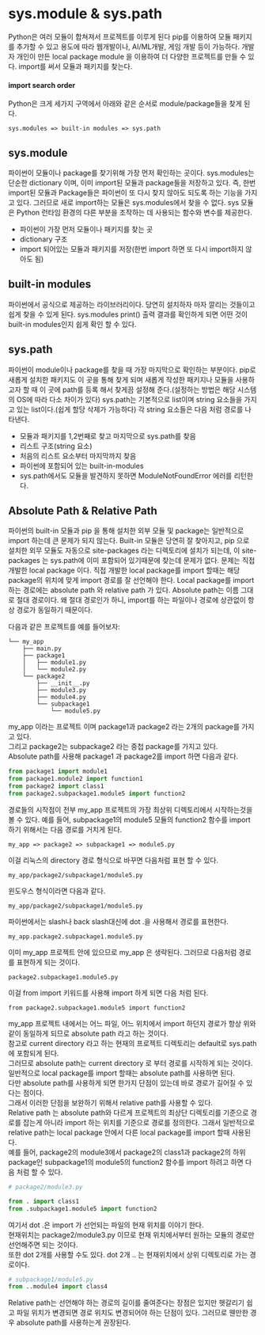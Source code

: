 # sys.module & sys.path
Python은 여러 모듈이 합쳐져서 프로젝트를 이루게 된다 pip를 이용하여 모듈 패키지를 추가할 수 있고 용도에 따라 웹개발이나, AI/ML개발, 게임 개발 등이 가능하다. 개발자 개인이 만든 local package module 을 이용하여 더 다양한 프로젝트를 만들 수 있다. import를 써서 모듈과 패키지를 찾는다.  
#### import search order
Python은 크게 세가지 구역에서 아래와 같은 순서로 module/package들을 찾게 된다.
```
sys.modules => built-in modules => sys.path
```
## sys.module
파이썬이 모듈이나 package를 찾기위해 가장 먼저 확인하는 곳이다.
sys.modules는 단순한 dictionary 이며, 이미 import된 모듈과 package들을 저장하고 있다.
즉, 한번 import된 모듈과 Package들은 파이썬이 또 다시 찾지 않아도 되도록 하는 기능을 가지고 있다.
그러므로 새로 import하는 모듈은 sys.modules에서 찾을 수 없다.
sys 모듈은 Python 런타임 환경의 다른 부분을 조작하는 데 사용되는 함수와 변수를 제공한다.
* 파이썬이 가장 먼저 모듈이나 패키지를 찾는 곳
* dictionary 구조
* import 되어있는 모듈과 패키지를 저장(한번 import 하면 또 다시 import하지 않아도 됨)
## built-in modules
파이썬에서 공식으로 제공하는 라이브러리이다. 당연히 설치하자 마자 깔리는 것들이고 쉽게 찾을 수 있게 된다. sys.modules print() 출력 결과를 확인하게 되면 어떤 것이 built-in modules인지 쉽게 확인 할 수 있다.  
## sys.path
파이썬이 module이나 package를 찾을 때 가장 마지막으로 확인하는 부분이다. pip로 새롭게 설치한 패키지도 이 곳을 통해 찾게 되며 새롭게 작성한 패키지나 모듈을 사용하고자 할 때 이 곳에 path를 등록 해서 찾게끔 설정해 준다.(설정하는 방법은 해당 시스템의 OS에 따라 다소 차이가 있다) sys.path는 기본적으로 list이며 string 요소들을 가지고 있는 list이다.(쉽게 할당 삭제가 가능하다)
각 string 요소들은 다음 처럼 경로를 나타낸다.
* 모듈과 패키지를 1,2번째로 찾고 마지막으로 sys.path를 찾음
* 리스트 구조(string 요소)
* 처음의 리스트 요소부터 마지막까지 찾음
* 파이썬에 포함되어 있는 built-in-modules
* sys.path에서도 모듈을 발견하지 못하면 ModuleNotFoundError 에러를 리턴한다.
## Absolute Path & Relative Path
파이썬의 built-in 모듈과 pip 을 통해 설치한 외부 모듈 및 package는 일반적으로 import 하는데 큰 문제가 되지 않는다. Built-in 모듈은 당연히 잘 찾아지고, pip 으로 설치한 외무 모듈도 자동으로 site-packages 라는 디렉토리에 설치가 되는데, 이 site-packages 는 sys.path에 이미 포함되어 있기때문에 찾는데 문제가 없다. 문제는 직접 개발한 local package 이다. 직접 개발한 local package를 import 할때는 해당 package의 위치에 맞게 import 경로를 잘 선언해야 한다.
Local package를 import 하는 경로에는 absolute path 와 relative path 가 있다. Absolute path는 이름 그대로 절대 경로이다. 왜 절대 경로인가 하니, import를 하는 파일이나 경로에 상관없이 항상 경로가 동일하기 때문이다.

다음과 같은 프로젝트를 예를 들어보자:
```
└── my_app
    ├── main.py
    ├── package1
    │   ├── module1.py
    │   └── module2.py
    └── package2
        ├── __init__.py
        ├── module3.py
        ├── module4.py
        └── subpackage1
            └── module5.py
```
my_app 이라는 프로젝트 이며 package1과 package2 라는 2개의 package를 가지고 있다.  
그리고 package2는 subpackage2 라는 중첩 package를 가지고 있다.  
Absolute path를 사용해 package1 과 package2를 import 하면 다음과 같다.  
```python
from package1 import module1
from package1.module2 import function1
from package2 import class1
from package2.subpackage1.module5 import function2
```
경로들의 시작점이 전부 my_app 프로젝트의 가장 최상위 디렉토리에서 시작하는것을 볼 수 있다. 예를 들어, subpackage1의 module5 모듈의 function2 함수를 import 하기 위해서는 다음 경로를 거치게 된다.
```
my_app => package2 => subpackage1 => module5.py
```
이걸 리눅스의 directory 경로 형식으로 바꾸면 다음처럼 표현 할 수 있다.
```
my_app/package2/subpackage1/module5.py
```
윈도우스 형식이라면 다음과 같다.
```
my_app/package2/subpackage1/module5.py
```
파이썬에서는 slash나 back slash대신에 dot .을 사용해서 경로를 표현한다.
```
my_app.package2.subpackage1.module5.py
```
이미 my_app 프로젝트 안에 있으므로 my_app 은 생략된다. 그러므로 다음처럼 경로를 표현하게 되는 것이다.
```
package2.subpackage1.module5.py
```
이걸 from import 키워드를 사용해 import 하게 되면 다음 처럼 된다.
```
from package2.subpackage1.module5 import function2
```
my_app 프로젝트 내에서는 어느 파일, 어느 위치에서 import 하던지 경로가 항상 위와 같이 동일하게 되므로 absolute path 라고 하는 것이다.  
참고로 current directory 라고 하는 현재의 프로젝트 디렉토리는 default로 sys.path 에 포함되게 된다.  
그러므로 absolute path는 current directory 로 부터 경로를 시작하게 되는 것이다.  
일반적으로 local package를 import 할때는 absolute path를 사용하면 된다.  
다만 absolute path를 사용하게 되면 한가지 단점이 있는데 바로 경로가 길어질 수 있다는 점이다.  
그래서 이러한 단점을 보완하기 위해서 relative path를 사용할 수 있다.  
Relative path 는 absolute path와 다르게 프로젝트의 최상단 디렉토리를 기준으로 경로를 잡는게 아니라 import 하는 위치를 기준으로 경로를 정의한다. 
그래서 일반적으로 relative path는 local package 안에서 다른 local package를 import 할때 사용된다.  
예를 들어, package2의 module3에서 package2의 class1과 package2의 하위 package인 subpackage1의 module5의 function2 함수를 import 하려고 하면 다음 처럼 할 수 있다.
```python
# package2/module3.py

from . import class1
from .subpackage1.module5 import function2
```
여기서 dot .은 import 가 선언되는 파일의 현재 위치를 이야기 한다.  
현재위치는 package2/module3.py 이므로 현재 위치에서부터 원하는 모듈의 경로만 선언해주면 되는 것이다.  
또한 dot 2개를 사용할 수도 있다. dot 2개 .. 는 현재위치에서 상위 디렉토리로 가는 경로이다.  
```python
# subpackage1/module5.py
from ..module4 import class4
```
Relative path는 선언해야 하는 경로의 길이를 줄여준다는 장점은 있지만 헷갈리기 쉽고 파일 위치가 변경되면 경로 위치도 변경되어야 하는 단점이 있다.
그러므로 웬만한 경우 absolute path를 사용하는게 권장된다.
